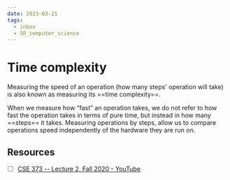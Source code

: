 ```yaml
---
date: 2023-03-21
tags:
  - inbox
  - SR_computer_science
---
```


# Time complexity

Measuring the speed of an operation (how many steps' operation will take) is
also known as measuring its ==time complexity==.
<!--SR:!2023-07-20,7,210-->

When we measure how “fast” an operation takes, we do not refer to how fast the
operation takes in terms of pure time, but instead in how many ==steps== it
takes. Measuring operations by steps, allow us to compare operations speed
independently of the hardware they are run on.
<!--SR:!2023-07-22,3,258-->

## Resources

- [ ] [CSE 373 -- Lecture 2, Fall 2020 - YouTube](https://www.youtube.com/watch?v=z1mkCe3kVUA&t=2054s)
